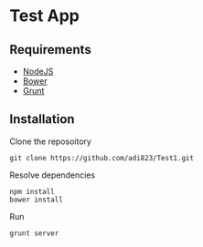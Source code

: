 Test App
========

## Requirements
* [NodeJS](https://nodejs.org/)
* [Bower](http://bower.io/)
* [Grunt](http://gruntjs.com/)

## Installation

Clone the reposoitory

```console
git clone https://github.com/adi823/Test1.git
```

Resolve dependencies

```console
npm install
bower install
```

Run

```console
grunt server
```
